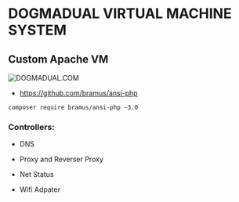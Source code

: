 # DOGMADUAL VIRTUAL MACHINE SYSTEM
## Custom Apache VM


![DOGMADUAL.COM](https://www.dogmadual.com/assets/dogmadual-social.jpg)


 - https://github.com/bramus/ansi-php


 `composer require bramus/ansi-php ~3.0`


### Controllers:


- DNS


- Proxy and Reverser Proxy


- Net Status


- Wifi Adpater
